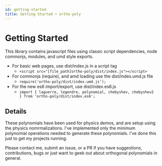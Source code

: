 ```yaml
---
id: getting-started
title: Getting Started ∙ ortho-poly
---
```


# Getting Started

This library contains javascript files using classic script dependencies, node commonjs, modules, and umd style exports.

 - For basic web pages, use dist/index.js in a script tag
    - `<script src="[file_path]ortho-poly/dist/index.js"></script>`
 - For commonjs (require), and amd loading use the dist/index.umd.js file
    - `require('ortho-poly/dist/index.umd.js');`
 - For the new es6 import/export, use dist/index.es6.js
    - `import { laguerre, legendre, polynomial, chebyshev, chebyshev2 } from 'ortho-poly/dist/index.es6';`

## Details

These polynomials have been used for physics demos, and are setup using the physics nomrmalizations. I've implemented only the minimum polynomial operations needed to generate these polynomials. I've done this just to get my projects running.

Please contact me, submit an issue, or a PR if you have suggestions, contributions, bugs or just want to geek out about orthogonal polynomials in general.

